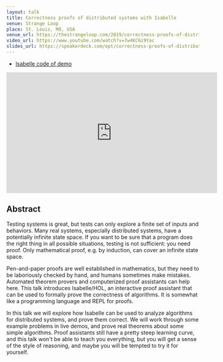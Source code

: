 ```yaml
---
layout: talk
title: Correctness proofs of distributed systems with Isabelle
venue: Strange Loop
place: St. Louis, MO, USA
venue_url: https://thestrangeloop.com/2019/correctness-proofs-of-distributed-systems-with-isabelle.html
video_url: https://www.youtube.com/watch?v=7w4KC6i9Yac
slides_url: https://speakerdeck.com/ept/correctness-proofs-of-distributed-systems-with-isabelle
---
```


* [Isabelle code of demo](https://gist.github.com/ept/b6872fc541a68a321a26198b53b3896b)

<iframe width="550" height="315" src="https://www.youtube-nocookie.com/embed/7w4KC6i9Yac" frameborder="0" allow="accelerometer; autoplay; encrypted-media; gyroscope; picture-in-picture" allowfullscreen></iframe>

<script async class="speakerdeck-embed" data-id="e1beafadaa61453dbe5b93d41ce55c18" data-ratio="1.77777777777778" src="//speakerdeck.com/assets/embed.js"></script>

Abstract
--------

Testing systems is great, but tests can only explore a finite set of inputs and behaviors. Many real
systems, especially distributed systems, have a potentially infinite state space. If you want to be
sure that a program does the right thing in all possible situations, testing is not sufficient: you
need proof. Only mathematical proof, e.g. by induction, can cover an infinite state space.

Pen-and-paper proofs are well established in mathematics, but they need to be laboriously checked by
hand, and humans sometimes make mistakes. Automated theorem provers and computerized proof
assistants can help here. This talk introduces Isabelle/HOL, an interactive proof assistant that can
be used to formally prove the correctness of algorithms. It is somewhat like a programming language
and REPL for proofs.

In this talk we will explore how Isabelle can be used to analyze algorithms for distributed systems,
and prove them correct. We will work through some example problems in live demos, and prove real
theorems about some simple algorithms. Proof assistants still have a pretty steep learning curve,
and this talk won't be able to teach you everything, but you will get a sense of the style of
reasoning, and maybe you will be tempted to try it for yourself.
